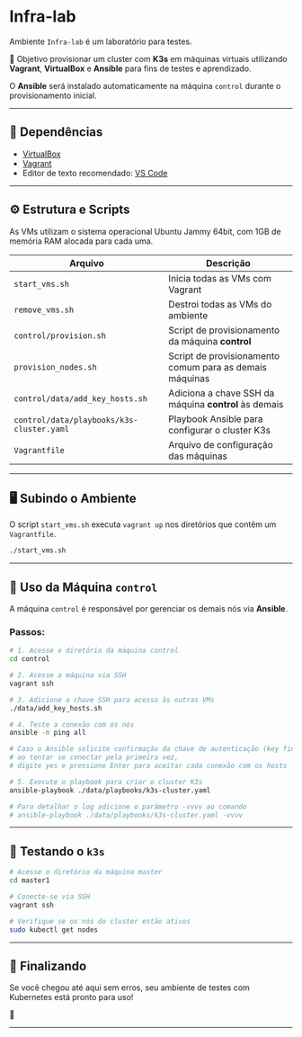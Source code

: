 # Infra-lab

Ambiente `Infra-lab` é um laboratório para testes.

🎯 Objetivo provisionar um cluster com **K3s** em máquinas virtuais utilizando **Vagrant**, **VirtualBox** e **Ansible** para fins de testes e aprendizado.

O **Ansible** será instalado automaticamente na máquina `control` durante o provisionamento inicial.

---

## 🧰 Dependências

* [VirtualBox](https://www.virtualbox.org/wiki/Downloads)
* [Vagrant](https://developer.hashicorp.com/vagrant/install)
* Editor de texto recomendado: [VS Code](https://code.visualstudio.com/download)

---

## ⚙️ Estrutura e Scripts

As VMs utilizam o sistema operacional Ubuntu Jammy 64bit, com 1GB de memória RAM alocada para cada uma.

| Arquivo                                   | Descrição                                                 |
| ----------------------------------------- | --------------------------------------------------------- |
| `start_vms.sh`                            | Inicia todas as VMs com Vagrant                           |
| `remove_vms.sh`                           | Destroi todas as VMs do ambiente                          |
| `control/provision.sh`                    | Script de provisionamento da máquina **control**          |
| `provision_nodes.sh`                      | Script de provisionamento comum para as demais máquinas   |
| `control/data/add_key_hosts.sh`           | Adiciona a chave SSH da máquina **control** às demais     |
| `control/data/playbooks/k3s-cluster.yaml` | Playbook Ansible para configurar o cluster K3s            |
| `Vagrantfile`                             | Arquivo de configuração das máquinas                      |

---

## 🖥️ Subindo o Ambiente

O script `start_vms.sh` executa `vagrant up` nos diretórios que contêm um `Vagrantfile`.

```bash
./start_vms.sh
```

---

## 📌 Uso da Máquina `control`

A máquina `control` é responsável por gerenciar os demais nós via **Ansible**.

### Passos:

```bash
# 1. Acesse o diretório da máquina control
cd control

# 2. Acesse a máquina via SSH
vagrant ssh

# 3. Adicione a chave SSH para acesso às outras VMs
./data/add_key_hosts.sh

# 4. Teste a conexão com os nós
ansible -m ping all

# Caso o Ansible solicite confirmação da chave de autenticação (key fingerprint)
# ao tentar se conectar pela primeira vez,
# digite yes e pressione Enter para aceitar cada conexão com os hosts

# 5. Execute o playbook para criar o cluster K3s
ansible-playbook ./data/playbooks/k3s-cluster.yaml

# Para detalhar o log adicione o parâmetro -vvvv ao comando
# ansible-playbook ./data/playbooks/k3s-cluster.yaml -vvvv
```

---

## 🎯 Testando o `k3s`

```bash
# Acesse o diretório da máquina master
cd master1

# Conecte-se via SSH
vagrant ssh

# Verifique se os nós do cluster estão ativos
sudo kubectl get nodes
```

---

## 🏁 Finalizando

Se você chegou até aqui sem erros, seu ambiente de testes com Kubernetes está pronto para uso!

🖖

---

